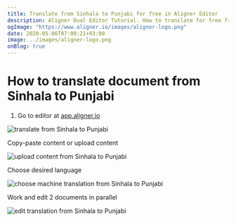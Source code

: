 ```yaml
---
title: Translate from Sinhala to Punjabi for free in Aligner Editor
description: Aligner Dual Editor Tutorial. How to translate for free from Sinhala to Punjabi. Aligner is multilingual document management platform. 
ogImage: "https://www.aligner.io/images/aligner-logo.png"
date: 2020-05-06T07:09:21+03:00
image: ../images/aligner-logo.png
onBlog: true
---
```


# How to translate document from Sinhala to Punjabi

1. Go to editor at [app.aligner.io](https://app.aligner.io "Aligner App web page")

![translate from Sinhala to Punjabi](../aligner-blank-editor.png "translate from Sinhala to Punjabi")

Copy-paste content or upload content

![upload content from Sinhala to Punjabi](../aligner-uploaded-document.png "upload content from Sinhala to Punjabi")

Choose desired language

![choose machine translation from Sinhala to Punjabi](../aligner-language-dropdown.png "choose machine translation from Sinhala to Punjabi")

Work and edit 2 documents in parallel

![edit translation from Sinhala to Punjabi](../aligner-double-sitded-editor.png "edit translation from Sinhala to Punjabi")

